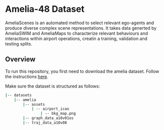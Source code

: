 # Amelia-48 Dataset

AmeliaScenes is an automated method to select relevant ego-agents and produce diverse complex scene representations. It takes data generted by AmeliaSWIM and AmeliaMaps  to characterize relevant behaviours and interactions within airport operations, creatin a training, validation and testing splits.

## Overview

To run this repository, you first need to download the amelia dataset. Follow the instructions [here]().

Make sure the dataset is structured as follows:

```bash
|-- datasets
    |-- amelia
        |-- assets
            | -- airport_icao
                | -- bkg_map.png
        |-- graph_data_a10v01os
        |-- traj_data_a10v08

```
